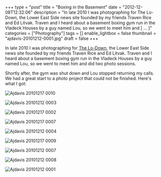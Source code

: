 +++
type = "post"
title = "Boxing in the Basement"
date = "2012-12-08T12:32:06"
description = "In late 2010 I was photographing for The Lo-Down, the Lower East Side news site founded by my friends Traven Rice and Ed Litvak. Traven and I heard about a basement boxing gym run in the Vladeck Houses by a guy named Lou, so we went to meet him and [ ... ]"
categories = ["Photography"]
tags = []
enable_lightbox = false
thumbnail = "ajdavis-20101212-0001.jpg"
draft = false
+++

<p>In late 2010 I was photographing for <a href="https://www.thelodownny.com/">The Lo-Down</a>, the Lower East Side news site founded by my friends Traven Rice and Ed Litvak. Traven and I heard about a basement boxing gym run in the Vladeck Houses by a guy named Lou, so we went to meet him and did two photo sessions.</p>
<p>Shortly after, the gym was shut down and Lou stopped returning my calls. We had a great start to a photo project that could not be finished. Here's what I got:</p>
<p><img style="display:block; margin-left:auto; margin-right:auto;" src="ajdavis-20101217-0010.jpg" alt="Ajdavis 20101217 0010" title="ajdavis_20101217__0010.jpg" border="0"   /></p>
<p><img style="display:block; margin-left:auto; margin-right:auto;" src="ajdavis-20101212-0003.jpg" alt="Ajdavis 20101212 0003" title="ajdavis_20101212__0003.jpg" border="0"   /></p>
<p><img style="display:block; margin-left:auto; margin-right:auto;" src="ajdavis-20101217-0002.jpg" alt="Ajdavis 20101217 0002" title="ajdavis_20101217__0002.jpg" border="0"   /></p>
<p><img style="display:block; margin-left:auto; margin-right:auto;" src="ajdavis-20101217-0007.jpg" alt="Ajdavis 20101217 0007" title="ajdavis_20101217__0007.jpg" border="0"   /></p>
<p><img style="display:block; margin-left:auto; margin-right:auto;" src="ajdavis-20101212-0004.jpg" alt="Ajdavis 20101212 0004" title="ajdavis_20101212__0004.jpg" border="0"   /></p>
<p><img style="display:block; margin-left:auto; margin-right:auto;" src="ajdavis-20101217-0009.jpg" alt="Ajdavis 20101217 0009" title="ajdavis_20101217__0009.jpg" border="0"   /></p>
<p><img style="display:block; margin-left:auto; margin-right:auto;" src="ajdavis-20101212-0007.jpg" alt="Ajdavis 20101212 0007" title="ajdavis_20101212__0007.jpg" border="0"   /></p>
<p><img style="display:block; margin-left:auto; margin-right:auto;" src="ajdavis-20101212-0008.jpg" alt="Ajdavis 20101212 0008" title="ajdavis_20101212__0008.jpg" border="0"   /></p>
<p><img style="display:block; margin-left:auto; margin-right:auto;" src="ajdavis-20101212-0001.jpg" alt="Ajdavis 20101212 0001" title="ajdavis_20101212__0001.jpg" border="0"   /></p>
    